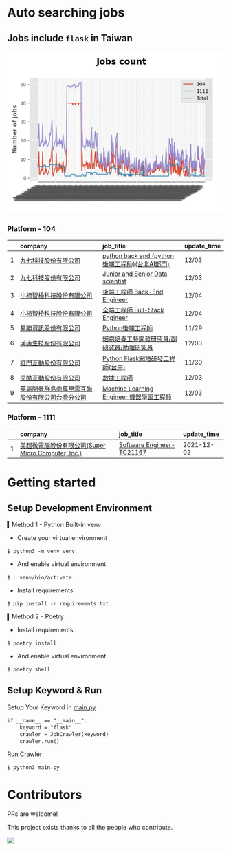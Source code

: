 # Auto searching jobs

## Jobs include `flask` in Taiwan 

 ![image](./doc/plot_img.jpg)


### Platform - 104


|    | company                                                                                      | job_title                                                                                          | update_time   |
|---:|:---------------------------------------------------------------------------------------------|:---------------------------------------------------------------------------------------------------|:--------------|
|  1 | [九七科技股份有限公司](https://www.104.com.tw/company/1a2x6bl9vu?jobsource=jolist_a_date)              | [python back end (python 後端工程師)(台北AI部門)](https://www.104.com.tw/job/7fwwj?jobsource=jolist_a_date) | 12/03         |
|  2 | [九七科技股份有限公司](https://www.104.com.tw/company/1a2x6bl9vu?jobsource=jolist_a_date)              | [Junior and Senior Data scientist](https://www.104.com.tw/job/7fde6?jobsource=jolist_a_date)       | 12/03         |
|  3 | [小柿智檢科技股份有限公司](https://www.104.com.tw/company/1a2x6bl77l?jobsource=jolist_a_date)            | [後端工程師 Back-End Engineer](https://www.104.com.tw/job/71bmd?jobsource=jolist_a_date)                | 12/04         |
|  4 | [小柿智檢科技股份有限公司](https://www.104.com.tw/company/1a2x6bl77l?jobsource=jolist_a_date)            | [全端工程師 Full-Stack Engineer](https://www.104.com.tw/job/71bmz?jobsource=jolist_a_date)              | 12/04         |
|  5 | [易勝資訊股份有限公司](https://www.104.com.tw/company/1a2x6bj8og?jobsource=jolist_d_relevance)         | [Python後端工程師](https://www.104.com.tw/job/76vbt?jobsource=jolist_d_relevance)                       | 11/29         |
|  6 | [漢康生技股份有限公司](https://www.104.com.tw/company/1a2x6blf97?jobsource=jolist_a_date)              | [細胞培養工藝開發研究員/副研究員/助理研究員](https://www.104.com.tw/job/7cccb?jobsource=jolist_a_date)                 | 12/03         |
|  7 | [紅門互動股份有限公司](https://www.104.com.tw/company/oh4m67k?jobsource=jolist_d_relevance)            | [Python Flask網站研發工程師(台中)](https://www.104.com.tw/job/6kf9h?jobsource=jolist_d_relevance)           | 11/30         |
|  8 | [艾酷互動股份有限公司](https://www.104.com.tw/company/1a2x6bkq17?jobsource=jolist_a_date)              | [數據⼯程師](https://www.104.com.tw/job/7275w?jobsource=jolist_a_date)                                  | 12/03         |
|  9 | [英屬開曼群島商萬里雲互聯股份有限公司台灣分公司](https://www.104.com.tw/company/1a2x6bk5cu?jobsource=jolist_a_date) | [Machine Learning Engineer 機器學習工程師 ](https://www.104.com.tw/job/6c61u?jobsource=jolist_a_date)     | 12/03         |

### Platform - 1111


|    | company                                                                          | job_title                                                          | update_time   |
|---:|:---------------------------------------------------------------------------------|:-------------------------------------------------------------------|:--------------|
|  1 | [美超微電腦股份有限公司(Super Micro Computer, Inc.)](https://www.1111.com.tw/corp/9530088/) | [Software Engineer-TC21167](https://www.1111.com.tw/job/98544764/) | 2021-12-02    |



# Getting started
## Setup Development Environment
▍Method 1 - Python Built-in venv

- Create your virtual environment
```
$ python3 -m venv venv
```
- And enable virtual environment
```
$ . venv/bin/activate
```
- Install requirements
```
$ pip install -r requirements.txt 
```

▍Method 2 - Poetry
- Install requirements
```
$ poetry install
```
- And enable virtual environment
```
$ poetry shell
```

## Setup Keyword & Run

Setup Your Keyword in [main.py](./main.py#L88)
```
if __name__ == "__main__":
    keyword = "flask"
    crawler = JobCrawler(keyword)
    crawler.run()
```

Run Crawler
```
$ python3 main.py
```

# Contributors
PRs are welcome!

This project exists thanks to all the people who contribute.

<a href="https://github.com/hsuanchi/auto-search-flask-job/graphs/contributors">
  <img src="https://contrib.rocks/image?repo=hsuanchi/auto-search-flask-job"/>
</a>

